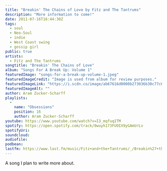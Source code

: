 ```yaml
---
title: "Breakin' The Chains of Love by Fitz and The Tantrums"
description: "More information to come!"
date: 2011-07-16T16:44:30Z
tags:
  - soul
  - Neo-Soul
  - indie
  - West Coast swing
  - gossip girl
public: true
artists:
  - Fitz and The Tantrums
songtitle: "Breakin' The Chains of Love"
album: "Songs For A Break Up: Volume 1"
featuredImage: "songs-for-a-break-up-volume-1.jpeg"
featuredImageCredit: "Image is used from album for review purposes."
featuredImageLink: "https://i.scdn.co/image/ab67616d0000b273036b30c77c68e426a975e129"
featuredImageAlt: ""
author: Aram Zucker-Scharff
playlists:
  -
    name: "Obsessions"
    position: 16
    author: Aram Zucker-Scharff
youtube: https://www.youtube.com/watch?v=I3_mqfuq1TM
spotify: https://open.spotify.com/track/0wuyh173FUOIX9yGAmUrLv
spotifyUri: 
soundcloud:
audiofile:
podbean:
lastfm: https://www.last.fm/music/Fitz+and+the+Tantrums/_/Breakin%27+the+Chains+of+Love
---
```


A song I plan to write more about.
		